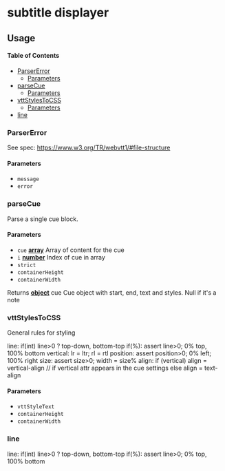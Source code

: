 # subtitle displayer

## Usage

<!-- Generated by documentation.js. Update this documentation by updating the source code. -->

#### Table of Contents

-   [ParserError](#parsererror)
    -   [Parameters](#parameters)
-   [parseCue](#parsecue)
    -   [Parameters](#parameters-1)
-   [vttStylesToCSS](#vttstylestocss)
    -   [Parameters](#parameters-2)
-   [line](#line)

### ParserError

See spec: <https://www.w3.org/TR/webvtt1/#file-structure>

#### Parameters

-   `message`  
-   `error`  

### parseCue

Parse a single cue block.

#### Parameters

-   `cue` **[array](https://developer.mozilla.org/docs/Web/JavaScript/Reference/Global_Objects/Array)** Array of content for the cue
-   `i` **[number](https://developer.mozilla.org/docs/Web/JavaScript/Reference/Global_Objects/Number)** Index of cue in array
-   `strict`  
-   `containerHeight`  
-   `containerWidth`  

Returns **[object](https://developer.mozilla.org/docs/Web/JavaScript/Reference/Global_Objects/Object)** cue Cue object with start, end, text and styles.
                      Null if it's a note

### vttStylesToCSS

General rules for styling

line: if(int) line>0 ? top-down, bottom-top
      if(%): assert line>0; 0% top, 100% bottom
vertical: lr = ltr; rl = rtl
position: assert position>0; 0% left; 100% right
size: assert size>0; width = size%
align: if (vertical) align = vertical-align // if vertical attr appears in the cue settings
       else align = text-align

#### Parameters

-   `vttStyleText`  
-   `containerHeight`  
-   `containerWidth`  

### line

line: if(int) line>0 ? top-down, bottom-top
if(%): assert line>0; 0% top, 100% bottom
